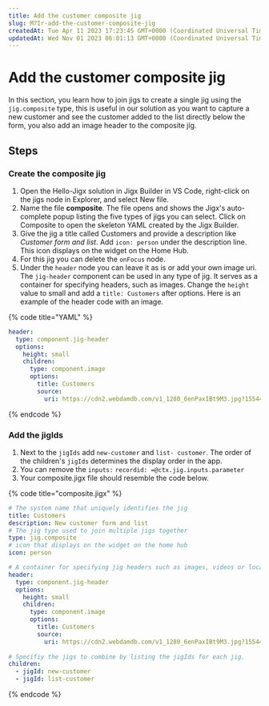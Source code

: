 ```yaml
---
title: Add the customer composite jig
slug: M7Ir-add-the-customer-composite-jig
createdAt: Tue Apr 11 2023 17:23:45 GMT+0000 (Coordinated Universal Time)
updatedAt: Wed Nov 01 2023 06:01:13 GMT+0000 (Coordinated Universal Time)
---
```


# Add the customer composite jig

In this section, you learn how to join jigs to create a single jig using the `jig.composite` type, this is useful in our solution as you want to capture a new customer and see the customer added to the list directly below the form, you also add an image header to the composite jig.

## Steps

### Create the composite jig

1. Open the Hello-Jigx solution in Jigx Builder in VS Code, right-click on the jigs node in Explorer, and select New file.
2. Name the file **composite**. The file opens and shows the Jigx's auto-complete popup listing the five types of jigs you can select. Click on Composite to open the skeleton YAML created by the Jigx Builder.
3. Give the jig a title called Customers and provide a description like _Customer form and list_. Add `icon: person` under the description line. This icon displays on the widget on the Home Hub.
4. For this jig you can delete the `onFocus` node.
5. Under the `header` node you can leave it as is or add your own image uri. The `jig-header` component can be used in any type of jig. It serves as a container for specifying headers, such as images. Change the `height` value to small and add a `title: Customers` after options. Here is an example of the header code with an image.

{% code title="YAML" %}
```yaml
header:
  type: component.jig-header
  options:
    height: small
    children:
      type: component.image
      options:
        title: Customers
        source:
          uri: https://cdn2.webdamdb.com/v1_1280_6enPaxIBt9M3.jpg?1554490336
```
{% endcode %}

### Add the jigIds

1. Next to the `jigIds` add `new-customer` and `list- customer`. The order of the children's `jigIds` determines the display order in the app.
2. You can remove the `inputs:` `recordid: =@ctx.jig.inputs.parameter`
3. Your composite.jigx file should resemble the code below.&#x20;

{% code title="composite.jigx" %}
```yaml
# The system name that uniquely identifies the jig
title: Customers
description: New customer form and list
# The jig type used to join multiple jigs together
type: jig.composite
# icon that displays on the widget on the home hub
icon: person

# A container for specifying jig headers such as images, videos or location
header:
  type: component.jig-header
  options:
    height: small
    children:
      type: component.image
      options:
        title: Customers
        source:
          uri: https://cdn2.webdamdb.com/v1_1280_6enPaxIBt9M3.jpg?1554490336
      
# Specifiy the jigs to combine by listing the jigIds for each jig.  
children:
  - jigId: new-customer
  - jigId: list-customer
```
{% endcode %}
